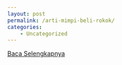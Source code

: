 ```yaml
---
layout: post
permalink: /arti-mimpi-beli-rokok/
categories:
    - Uncategorized
---
```


[Baca Selengkapnya](/04)